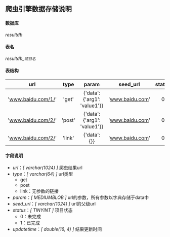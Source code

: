 ## 爬虫引擎数据存储说明
#### 数据库
*resultdb*

#### 表名
*resultdb_`项目名`*

#### 表结构
| url | type | param | seed_url | status | updatatime |
|:---:|:----:|:-----:|:--------:|:------:|:----------:|
| 'www.baidu.com/1/' | 'get' | {'data': {'arg1': 'value1'}} | 'www.baidu.com' | 0 |  datatime |
| 'www.baidu.com/2/' | 'post' | {'data': {'arg1': 'value1'}} | 'www.baidu.com' | 0 |  datatime |
| 'www.baidu.com/2/' | 'link' | {'data': {}} | 'www.baidu.com' | 0 |  datatime |

#### 字段说明
- *url*：*[ varchar(1024) ]* 爬虫结果url
- *type*：*[ varchar(64) ]* url类型
  - get
  - post
  - link：无参数的链接
- *param*：*[ MEDIUMBLOB ]* url的参数，所有参数以字典存储于data中
- *seed_url*：*[ varchar(1024) ]* url的父级url
- *status*：*[ TINYINT ]* 项目状态
  - 0：未完成
  - 1：已完成
- *updatetime*：*[ double(16, 4) ]* 结果更新时间
